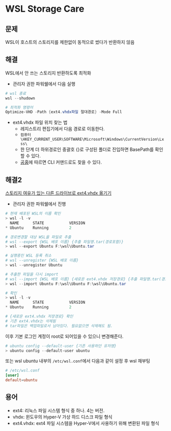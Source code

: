 # WSL Storage Care

## 문제

WSL이 호스트의 스토리지를 제한없이 동적으로 썼다가 반환하지 않음

## 해결

WSL에서 안 쓰는 스토리지 반환하도록 최적화

- 관리자 권한 파워쉘에서 다음 실행

```powershell
# wsl 종료
wsl --shudown

# 최적화 명령어
Optimize-VHD -Path {ext4.vhdx파일 절대경로} -Mode Full
```

- ext4.vhdx 파일 위치 찾는 법
  - 레지스트리 편집기에서 다음 경로로 이동한다.
  - `컴퓨터\HKEY_CURRENT_USER\SOFTWARE\Microsoft\Windows\CurrentVersion\Lxss\`
  - 한 단계 더 하위경로인 중괄호 {}로 구성된 폴더로 진입하면 BasePath를 확인할 수 있다.
  - [공홈](https://learn.microsoft.com/ko-kr/windows/wsl/disk-space)에 따르면 CLI 커맨드로도 찾을 수 있다.

## 해결2

[스토리지 여유가 있는 다른 드라이브로 ext4.vhdx 옮기기](https://toridori.tistory.com/179)

- 관리자 권한 파워쉘에서 진행

```powershell
# 현재 배포된 WSL의 이름 확인
> wsl -l -v
  NAME      STATE           VERSION
* Ubuntu    Running         2

# 경로변경할 대상 WSL을 파일로 추출
# wsl --export {WSL 배포 이름} {추출 파일명.tar(경로포함)}
> wsl --export Ubuntu F:\wsl\Ubuntu.tar

# 실행중인 WSL 등록 취소
# wsl --unregister {WSL 배포 이름}
> wsl --unregister Ubuntu

# 추출한 파일을 다시 import
# wsl --import {WSL 배포 이름} {새로운 ext4.vhdx 저장경로} {추출 파일명.tar(경로포함)}
> wsl --import Ubuntu F:\wsl\Ubuntu F:\wsl\Ubuntu.tar

# 확인
> wsl -l -v
  NAME      STATE           VERSION
* Ubuntu    Running         2

# {새로운 ext4.vhdx 저장경로} 확인
# 기존 ext4.vhdx는 삭제됨
# tar파일은 백업파일로서 남아있다. 필요없으면 삭제해도 됨.
```

이후 기본 로그인 계정이 root로 되어있을 수 있으니 변경해준다.

```powershell
# ubuntu config --default-user {기존 사용하던 유저명}
> ubuntu config --default-user ubuntu
```

또는 wsl ubuntu 내부의 `/etc/wsl.conf`에서 다음과 같이 설정 후 wsl 재부팅

```/etc/wsl.conf
# /etc/wsl.conf
[user]
default=ubuntu
```

## 용어

- ext4: 리눅스 파일 시스템 형식 중 하나. 4는 버전.
- vhdx: 윈도우의 Hyper-V 가상 하드 디스크 파일 형식
- ext4.vhdx: ext4 파일 시스템을 Hyper-V에서 사용하기 위해 변환된 파일 형식
